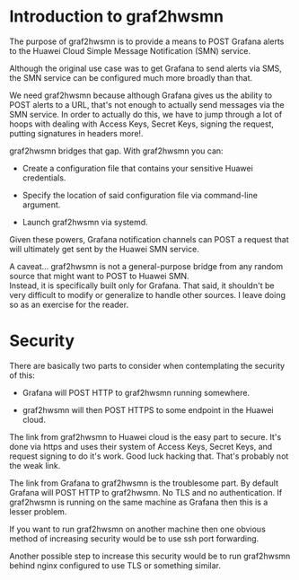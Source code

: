 # Introduction to graf2hwsmn

The purpose of graf2hwsmn is to provide a means to POST Grafana alerts to the Huawei Cloud Simple Message Notification 
(SMN) service.

Although the original use case was to get Grafana to send alerts via SMS, the SMN service can be configured much more 
broadly than that.

We need graf2hwsmn because although Grafana gives us the ability to POST alerts to a URL, that's not enough to actually 
send messages via the SMN service.  In order to actually do this, we have to jump through a lot of hoops with dealing 
with Access Keys, Secret Keys, signing the request, putting signatures in headers more!.

graf2hwsmn bridges that gap.  With graf2hwsmn you can:

* Create a configuration file that contains your sensitive Huawei credentials.

* Specify the location of said configuration file via command-line argument.

* Launch graf2hwsmn via systemd.

Given these powers, Grafana notification channels can POST a request that will ultimately get sent by the Huawei SMN 
service.

A caveat... graf2hwsmn is not a general-purpose bridge from any random source that might want to POST to Huawei SMN.  
Instead, it is specifically built only for Grafana.  That said, it shouldn't be very difficult to modify or generalize 
to handle other sources.  I leave doing so as an exercise for the reader.

# Security

There are basically two parts to consider when contemplating the security of this:

* Grafana will POST HTTP to graf2hwsmn running somewhere.

* graf2hwsmn will then POST HTTPS to some endpoint in the Huawei cloud.

The link from graf2hwsmn to Huawei cloud is the easy part to secure.  It's done via https and uses their system of 
Access Keys, Secret Keys, and request signing to do it's work.  Good luck hacking that.  That's probably not the weak 
link.

The link from Grafana to graf2hwsmn is the troublesome part.  By default Grafana will POST HTTP to graf2hwsmn.  No 
TLS and no authentication.  If graf2hwsmn is running on the same machine as Grafana then this is a lesser problem.

If you want to run graf2hwsmn on another machine then one obvious method of increasing security would be to use
ssh port forwarding.

Another possible step to increase this security would be to run graf2hwsmn behind nginx configured to use TLS or 
something similar.